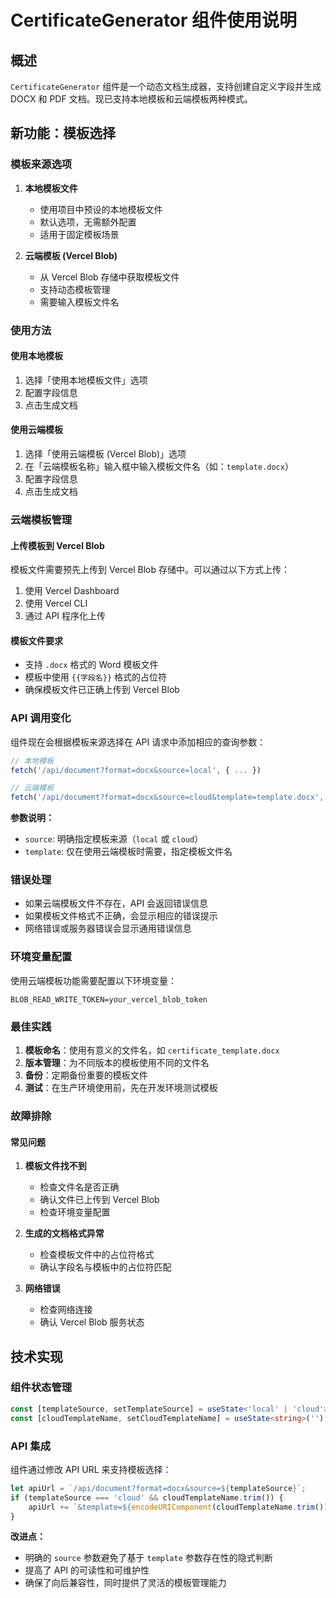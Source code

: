 # CertificateGenerator 组件使用说明

## 概述

`CertificateGenerator` 组件是一个动态文档生成器，支持创建自定义字段并生成 DOCX 和 PDF 文档。现已支持本地模板和云端模板两种模式。

## 新功能：模板选择

### 模板来源选项

1. **本地模板文件**
   - 使用项目中预设的本地模板文件
   - 默认选项，无需额外配置
   - 适用于固定模板场景

2. **云端模板 (Vercel Blob)**
   - 从 Vercel Blob 存储中获取模板文件
   - 支持动态模板管理
   - 需要输入模板文件名

### 使用方法

#### 使用本地模板
1. 选择「使用本地模板文件」选项
2. 配置字段信息
3. 点击生成文档

#### 使用云端模板
1. 选择「使用云端模板 (Vercel Blob)」选项
2. 在「云端模板名称」输入框中输入模板文件名（如：`template.docx`）
3. 配置字段信息
4. 点击生成文档

### 云端模板管理

#### 上传模板到 Vercel Blob
模板文件需要预先上传到 Vercel Blob 存储中。可以通过以下方式上传：

1. 使用 Vercel Dashboard
2. 使用 Vercel CLI
3. 通过 API 程序化上传

#### 模板文件要求
- 支持 `.docx` 格式的 Word 模板文件
- 模板中使用 `{{字段名}}` 格式的占位符
- 确保模板文件已正确上传到 Vercel Blob

### API 调用变化

组件现在会根据模板来源选择在 API 请求中添加相应的查询参数：

```javascript
// 本地模板
fetch('/api/document?format=docx&source=local', { ... })

// 云端模板
fetch('/api/document?format=docx&source=cloud&template=template.docx', { ... })
```

**参数说明：**
- `source`: 明确指定模板来源（`local` 或 `cloud`）
- `template`: 仅在使用云端模板时需要，指定模板文件名

### 错误处理

- 如果云端模板文件不存在，API 会返回错误信息
- 如果模板文件格式不正确，会显示相应的错误提示
- 网络错误或服务器错误会显示通用错误信息

### 环境变量配置

使用云端模板功能需要配置以下环境变量：

```env
BLOB_READ_WRITE_TOKEN=your_vercel_blob_token
```

### 最佳实践

1. **模板命名**：使用有意义的文件名，如 `certificate_template.docx`
2. **版本管理**：为不同版本的模板使用不同的文件名
3. **备份**：定期备份重要的模板文件
4. **测试**：在生产环境使用前，先在开发环境测试模板

### 故障排除

#### 常见问题

1. **模板文件找不到**
   - 检查文件名是否正确
   - 确认文件已上传到 Vercel Blob
   - 检查环境变量配置

2. **生成的文档格式异常**
   - 检查模板文件中的占位符格式
   - 确认字段名与模板中的占位符匹配

3. **网络错误**
   - 检查网络连接
   - 确认 Vercel Blob 服务状态

## 技术实现

### 组件状态管理

```typescript
const [templateSource, setTemplateSource] = useState<'local' | 'cloud'>('local');
const [cloudTemplateName, setCloudTemplateName] = useState<string>('');
```

### API 集成

组件通过修改 API URL 来支持模板选择：

```typescript
let apiUrl = `/api/document?format=docx&source=${templateSource}`;
if (templateSource === 'cloud' && cloudTemplateName.trim()) {
    apiUrl += `&template=${encodeURIComponent(cloudTemplateName.trim())}`;
}
```

**改进点：**
- 明确的 `source` 参数避免了基于 `template` 参数存在性的隐式判断
- 提高了 API 的可读性和可维护性
- 确保了向后兼容性，同时提供了灵活的模板管理能力